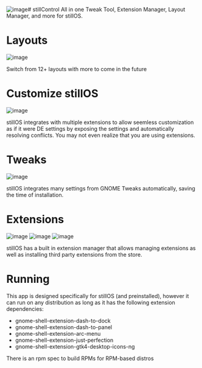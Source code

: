 ![image](https://github.com/user-attachments/assets/74dc1c8f-0ba7-427b-bb15-7859b7556c31)# stillControl
All in one Tweak Tool, Extension Manager, Layout Manager, and more for stillOS.

# Layouts
![image](https://github.com/user-attachments/assets/3f6d39e7-9be6-4e94-8e3a-1a45fbe79d49)

Switch from 12+ layouts with more to come in the future

# Customize stillOS
![image](https://github.com/user-attachments/assets/481b2ea1-c195-469f-ab38-db02bc2a7f7b)

stillOS integrates with multiple extensions to allow seemless customization as if it were DE settings by exposing the settings and automatically resolving conflicts. You may not even realize that you are using extensions.

# Tweaks
![image](https://github.com/user-attachments/assets/cf13eb2a-84b2-4bc4-a446-1d940cc773b3)

stillOS integrates many settings from GNOME Tweaks automatically, saving the time of installation.


# Extensions
![image](https://github.com/user-attachments/assets/756b8979-b896-44c9-8096-d1fd2f2b27b8)
![image](https://github.com/user-attachments/assets/86a6608d-fa63-4788-bc69-0ffdf20a8575)
![image](https://github.com/user-attachments/assets/1432b29c-403b-4693-80e8-6832bce0a0bc)

stillOS has a built in extension manager that allows managing extensions as well as installing third party extensions from the store.


# Running
This app is designed specifically for stillOS (and preinstalled), however it can run on any distribution as long as it has the following extension dependencies:
- gnome-shell-extension-dash-to-dock
- gnome-shell-extension-dash-to-panel
- gnome-shell-extension-arc-menu
- gnome-shell-extension-just-perfection
- gnome-shell-extension-gtk4-desktop-icons-ng

There is an rpm spec to build RPMs for RPM-based distros
